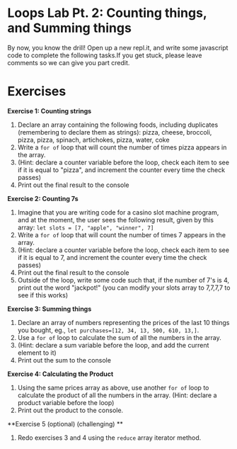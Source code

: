 # Loops Lab Pt. 2: Counting things, and Summing things

By now, you know the drill! Open up a new repl.it, and write some javascript code to complete the following tasks.If you get stuck, please leave comments so we can give you part credit.

# Exercises

**Exercise 1: Counting strings**

1. Declare an array containing the following foods, including duplicates (remembering to declare them as strings): pizza, cheese, broccoli, pizza, pizza, spinach, artichokes, pizza, water, coke
2. Write a `for of` loop that will count the number of times pizza appears in the array. 
3. (Hint: declare a counter variable before the loop, check each item to see if it is equal to "pizza", and increment the counter every time the check passes)
4. Print out the final result to the console

**Exercise 2: Counting 7s**

1. Imagine that you are writing code for a casino slot machine program, and at the moment, the user sees the following result, given by this array: `let slots = [7, "apple", "winner", 7] `
2. Write a `for of` loop that will count the number of times 7 appears in the array. 
3. (Hint: declare a counter variable before the loop, check each item to see if it is equal to 7, and increment the counter every time the check passes)
4. Print out the final result to the console
5. Outside of the loop, write some code such that, if the number of 7's is 4, print out the word "jackpot!" (you can modify your slots array to 7,7,7,7 to see if this works)

**Exercise 3: Summing things** 

1. Declare an array of numbers representing the prices of the last 10 things you bought, eg., `let purchases=[12, 34, 13, 500, 610, 13,]`. 
2. Use a `for of` loop to calculate the sum of all the numbers in the array. 
3. (Hint: declare a sum variable before the loop, and add the current element to it)
4. Print out the sum to the console

**Exercise 4: Calculating the Product**
1. Using the same prices array as above, use another `for of` loop to calculate the product of all the numbers in the array. (Hint: declare a product variable before the loop)
2. Print out the product to the console.

**Exercise 5 (optional) (challenging) **
1. Redo exercises 3 and 4 using the `reduce` array iterator method.


